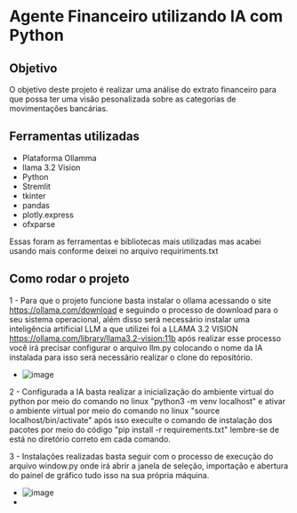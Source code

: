 # Agente Financeiro utilizando IA com Python

## Objetivo
O objetivo deste projeto é realizar uma análise do extrato financeiro para que possa ter uma visão pesonalizada sobre as categorias de movimentações bancárias.

## Ferramentas utilizadas
 - Plataforma Ollamma
 - llama 3.2 Vision
 - Python
 - Stremlit
 - tkinter
 - pandas
 - plotly.express
 - ofxparse

Essas foram as ferramentas e bibliotecas mais utilizadas mas acabei usando mais conforme deixei no arquivo requiriments.txt

## Como rodar o projeto
1 - Para que o projeto funcione basta instalar o ollama acessando o site https://ollama.com/download e seguindo o processo de download para o seu sistema operacional, além disso será necessário instalar uma inteligência artificial LLM a que utilizei foi a LLAMA 3.2 VISION https://ollama.com/library/llama3.2-vision:11b após realizar esse processo você irá precisar configurar o arquivo llm.py colocando o nome da IA instalada para isso será necessário realizar o clone do repositório.
- ![image](https://github.com/user-attachments/assets/85b8dad7-65ab-48bb-87e5-792631ee9e1f)

2 - Configurada a IA basta realizar a inicialização do ambiente virtual do python por meio do comando no linux "python3 -m venv localhost" e ativar o ambiente virtual por meio do comando no linux "source localhost/bin/activate" após isso execulte o comando de instalação dos pacotes por meio do código "pip install -r requirements.txt" lembre-se de está no diretório correto em cada comando.

3 - Instalações realizadas basta seguir com o processo de execução do arquivo window.py onde irá abrir a janela de seleção, importação e abertura do painel de gráfico tudo isso na sua própria máquina.
- ![image](https://github.com/user-attachments/assets/e5807644-9a64-4eb3-b30c-73d612b3e58d)
- 

